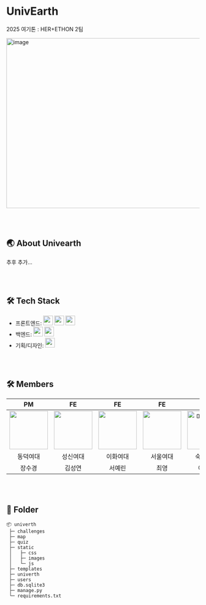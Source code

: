 # UnivEarth
2025 여기톤 : HER+ETHON 2팀

<img width="789" height="443" alt="image" src="https://github.com/user-attachments/assets/eb8d4257-de24-4692-bd8d-e2d6dc6e450d" />

<br><br>
<h2>🌏 About Univearth</h2>
추후 추가...

<br><br>
<h2>🛠️ Tech Stack</h2>

- 프론트엔드:  <img src="https://img.shields.io/badge/html5-E34F26?style=for-the-badge&logo=html5&logoColor=white" height="25"> <img src="https://img.shields.io/badge/css-1572B6?style=for-the-badge&logo=css3&logoColor=white" height="25"> <img src="https://img.shields.io/badge/javascript-F7DF1E?style=for-the-badge&logo=javascript&logoColor=black" height="25">
- 백엔드:
<img src="https://img.shields.io/badge/python-3776AB?style=for-the-badge&logo=python&logoColor=white" height="25"> <img src="https://img.shields.io/badge/django-092E20?style=for-the-badge&logo=django&logoColor=white" height="25">
- 기획/디자인: <img src="https://img.shields.io/badge/Figma-F24E1E?style=for-the-badge&logo=Figma&logoColor=white" height="25">

<br><br>
<h2>🛠️ Members</h2>

|PM|FE|FE|FE|BE|BE|
|:--:|:--:|:--:|:--:|:--:|:--:|
|<img src="https://github.com/skjjang124.png" width="100">|<img src="https://github.com/ruddmslee.png" width="100">|<img src="https://github.com/ruddmslee.png" width="100">|<img src="https://github.com/user-attachments/assets/b7a630b2-4c30-4120-93ac-53f92adc48e2" width="100">|<img width="100" alt="미모티콘2" src="https://github.com/user-attachments/assets/2786cc34-dd73-41ab-b953-1f8b9c13f2dc" />|<img src="https://github.com/ruddmslee.png" width="100">|
|동덕여대|성신여대|이화여대|서울여대|숙명여대|덕성여대|
|장수경|김성연|서예린|최영|이경은|이영서|

<br><br>
<h2>📂 Folder</h2>

```
📦 univerth
 ├─ challenges
 ├─ map
 ├─ quiz
 ├─ static
 │   ├─ css
 │   ├─ images
 │   └─ js
 ├─ templates
 ├─ univerth
 ├─ users
 ├─ db.sqlite3
 ├─ manage.py
 └─ requirements.txt
```
